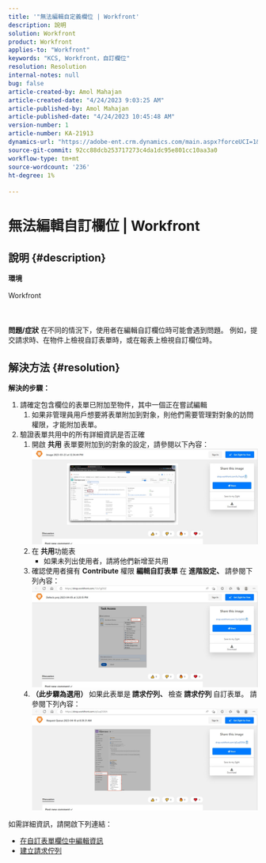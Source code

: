 ```yaml
---
title: '"無法編輯自定義欄位 | Workfront'
description: 說明
solution: Workfront
product: Workfront
applies-to: "Workfront"
keywords: "KCS, Workfront，自訂欄位"
resolution: Resolution
internal-notes: null
bug: false
article-created-by: Amol Mahajan
article-created-date: "4/24/2023 9:03:25 AM"
article-published-by: Amol Mahajan
article-published-date: "4/24/2023 10:45:48 AM"
version-number: 1
article-number: KA-21913
dynamics-url: "https://adobe-ent.crm.dynamics.com/main.aspx?forceUCI=1&pagetype=entityrecord&etn=knowledgearticle&id=45df11d9-7ee2-ed11-a7c7-6045bd006c82"
source-git-commit: 92cc88dcb253717273c4da1dc95e801cc10aa3a0
workflow-type: tm+mt
source-wordcount: '236'
ht-degree: 1%

---
```


# 無法編輯自訂欄位 | Workfront

## 說明 {#description}

<b>環境</b><br><br>Workfront<br><br> <br><br><b>問題/症狀</b>
在不同的情況下，使用者在編輯自訂欄位時可能會遇到問題。 例如，提交請求時、在物件上檢視自訂表單時，或在報表上檢視自訂欄位時。


## 解決方法 {#resolution}

<b>解決的步驟：</b>
1. 請確定包含欄位的表單已附加至物件，其中一個正在嘗試編輯
   1. 如果非管理員用戶想要將表單附加到對象，則他們需要管理對對象的訪問權限，才能附加表單。
2. 驗證表單共用中的所有詳細資訊是否正確
   1. 開啟 <b>共用</b> 表單要附加到的對象的設定，請參閱以下內容：![](assets/df8c14bb-8be2-ed11-a7c7-6045bd006c82.png)
   2. 在 <b>共用</b>功能表
      - 如果未列出使用者，請將他們新增至共用
   3. 確認使用者擁有 <b>Contribute</b> 權限 <b>編輯自訂表單</b> 在 <b>進階設定、 </b>請參閱下列內容：![](assets/e0da3f1c-8ce2-ed11-a7c7-6045bd006c82.png)
   4. <b>（此步驟為選用） </b>如果此表單是<b> 請求佇列、 </b>檢查<b> 請求佇列 </b>自訂表單。 請參閱下列內容：![](assets/47992451-8ce2-ed11-a7c7-6045bd006c82.png)




如需詳細資訊，請開啟下列連結：

- [在自訂表單欄位中編輯資訊](https://experienceleague.adobe.com/docs/workfront/using/basics/work-with-custom-forms/edit-custom-forms.html?lang=en)
- [建立請求佇列](https://experienceleague.adobe.com/docs/workfront/using/manage-work/requests/create-and-manage-request-queues/create-request-queue.html?lang=en)

